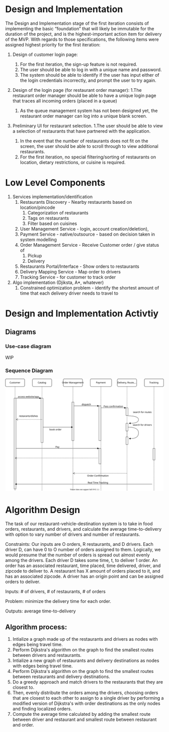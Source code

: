 # Design and Implementation
The Design and Implementation stage of the first iteration consists of implementing the basic “foundation” that will likely be immutable for the duration of the project, and is the highest-important action item for delivery of the MVP. With regards to those specifications, the following items were assigned highest priority for the first iteration:
1. Design of customer login page:
   1. For the first iteration, the sign-up feature is not required.
   2. The user should be able to log in with a unique name and password.
   3. The system should be able to identify if the user has input either of the login credentials incorrectly, and prompt the user to try again.

2. Design of the login page (for restaurant order manager):
   1.The restaurant order manager should be able to have a unique login page that traces all incoming orders (placed in a queue)
   1. As the queue management system has not been designed yet, the restaurant order manager can log into a unique blank screen.

3. Preliminary UI for restaurant selection.
   1.The user should be able to view a selection of restaurants that have partnered with the application. 
   1. In the event that the number of restaurants does not fit on the screen, the user should be able to scroll through to view additional restaurants. 
   2. For the first iteration, no special filtering/sorting of restaurants on location, dietary restrictions, or cuisine is required.



# Low Level Components 
1. Services implementation/identification
   1. Restaurants Discovery - Nearby restaurants based on location/pincode
      1. Categorization of restaurants
      2. Tags on restaurants
      3. Filter based on cuisines
   2. User Management Service -  login, account creation/deletion),
   3. Payment Service - native/outsource - based on decision taken in system modelling
   4. Order Management Service - Receive Customer order / give status of 
      1. Pickup
      2. Delivery
   5. Restaurants Portal/Interface - Show orders to restaurants 
   6. Delivery Mapping Service - Map order to drivers
   7. Tracking Service - for customer to track order
2. Algo implementation (Djiksta, A*, whatever)
   1. Constrained optimization problem - identify the shortest amount of time that each delivery driver needs to travel to 


# Design and Implementation Activtiy
## Diagrams

### Use-case diagram
WIP

### Sequence Diagram
![u](../assets/fresh-food-sequence-diagram.drawio.svg)

# Algorithm Design
The task of our restaurant-vehicle-destination system is to take in food orders, restaurants, and drivers, and calculate the average time-to-delivery with option to vary number of drivers and number of restaurants.

Constraints: Our inputs are O orders, R restaurants, and D drivers. Each driver D, can have 0 to O number of orders assigned to them. Logically, we would presume that the number of orders is spread out almost evenly among the drivers. Each driver D takes some time, t, to deliver 1 order. An order has an associated restaurant, time placed, time delivered, driver, and zipcode to deliver to. A restaurant has X amount of orders placed to it, and has an associated zipcode. A driver has an origin point and can be assigned orders to deliver.

Inputs: # of drivers, # of restaurants, # of orders

Problem: minimize the delivery time for each order.

Outputs: average time-to-delivery

## Algorithm process:
1. Intialize a graph made up of the restaurants and drivers as nodes with edges being travel time.
2. Perform Dijkstra's algorithm on the graph to find the smallest routes between drivers and restaurants.
3. Intialize a new graph of restaurants and delivery destinations as nodes with edges being travel time.
4. Perform Dijkstra's algorithm on the graph to find the smallest routes between restaurants and delivery destinations.
5. Do a greedy approach and match drivers to the restaurants that they are closest to.
6. Then, evenly distribute the orders among the drivers, choosing orders that are closest to each other to assign to a single driver by performing a modified version of Dijkstra's with order destinations as the only nodes and finding localized orders.
7. Compute the average time calculated by adding the smallest route between driver and restaurant and smallest route between restaurant and order.